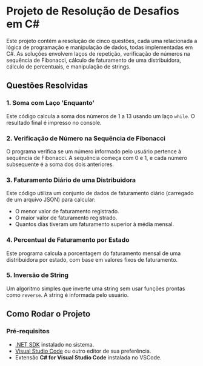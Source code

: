 # Projeto de Resolução de Desafios em C#

Este projeto contém a resolução de cinco questões, cada uma relacionada a lógica de programação e manipulação de dados, todas implementadas em C#. As soluções envolvem laços de repetição, verificação de números na sequência de Fibonacci, cálculo de faturamento de uma distribuidora, cálculo de percentuais, e manipulação de strings.

## Questões Resolvidas

### 1. Soma com Laço 'Enquanto'
Este código calcula a soma dos números de 1 a 13 usando um laço `while`. O resultado final é impresso no console.

### 2. Verificação de Número na Sequência de Fibonacci
O programa verifica se um número informado pelo usuário pertence à sequência de Fibonacci. A sequência começa com 0 e 1, e cada número subsequente é a soma dos dois anteriores.

### 3. Faturamento Diário de uma Distribuidora
Este código utiliza um conjunto de dados de faturamento diário (carregado de um arquivo JSON) para calcular:
- O menor valor de faturamento registrado.
- O maior valor de faturamento registrado.
- Quantos dias tiveram um faturamento superior à média mensal.

### 4. Percentual de Faturamento por Estado
Este programa calcula a porcentagem do faturamento mensal de uma distribuidora por estado, com base em valores fixos de faturamento.

### 5. Inversão de String
Um algoritmo simples que inverte uma string sem usar funções prontas como `reverse`. A string é informada pelo usuário.

## Como Rodar o Projeto

### Pré-requisitos

- [.NET SDK](https://dotnet.microsoft.com/download) instalado no sistema.
- [Visual Studio Code](https://code.visualstudio.com/) ou outro editor de sua preferência.
- Extensão **C# for Visual Studio Code** instalada no VSCode.

